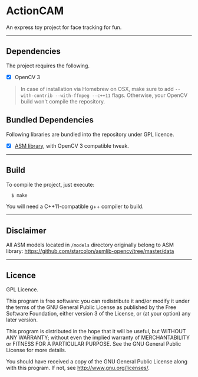 # ActionCAM

An express toy project for face tracking for fun.

---

## Dependencies

The project requires the following.

- [x] OpenCV 3

> In case of installation via Homebrew on OSX, make sure to 
add `--with-contrib --with-ffmpeg --c++11` flags. Otherwise, 
your OpenCV build won't compile the repository.


## Bundled Dependencies

Following libraries are bundled into the repository under GPL licence.

- [x] [ASM library](https://github.com/derfred/asmlib-opencv), with OpenCV 3 compatible tweak.

---

## Build

To compile the project, just execute:

```bash
  $ make
```

You will need a C++11-compatible g++ compiler to build.

---

## Disclaimer

All ASM models located in `/models` directory originally belong 
to ASM library: https://github.com/starcolon/asmlib-opencv/tree/master/data

---

## Licence

GPL Licence.

This program is free software: you can redistribute it and/or modify
it under the terms of the GNU General Public License as published by
the Free Software Foundation, either version 3 of the License, or
(at your option) any later version.

This program is distributed in the hope that it will be useful,
but WITHOUT ANY WARRANTY; without even the implied warranty of
MERCHANTABILITY or FITNESS FOR A PARTICULAR PURPOSE.  See the
GNU General Public License for more details.

You should have received a copy of the GNU General Public License
along with this program.  If not, see <http://www.gnu.org/licenses/>.